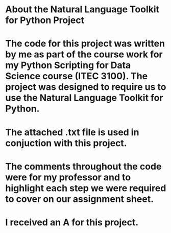 # About the Natural Language Toolkit for Python Project

# The code for this project was written by me as part of the course work for my Python Scripting for Data Science course (ITEC 3100). The project was designed to require us to use the Natural Language Toolkit for Python.

# The attached .txt file is used in conjuction with this project.

# The comments throughout the code were for my professor and to highlight each step we were required to cover on our assignment sheet.

# I received an A for this project.
